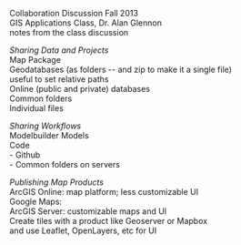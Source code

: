Collaboration Discussion Fall 2013  
GIS Applications Class, Dr. Alan Glennon  
notes from the class discussion  
  
*Sharing Data and Projects*  
	Map Package  
	Geodatabases (as folders -- and zip to make it a single file)  
		useful to set relative paths  
	Online (public and private) databases  
	Common folders  
	Individual files  
	  
*Sharing Workflows*  
	Modelbuilder Models  
	Code  
		- Github  
		- Common folders on servers  
  
*Publishing Map Products*  
	ArcGIS Online: map platform; less customizable UI  
	Google Maps:   
	ArcGIS Server: customizable maps and UI  
	Create tiles with a product like Geoserver or Mapbox  
		and use Leaflet, OpenLayers, etc for UI  
